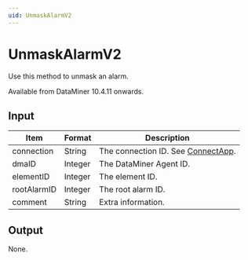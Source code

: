 ```yaml
---
uid: UnmaskAlarmV2
---
```


# UnmaskAlarmV2

Use this method to unmask an alarm.

Available from DataMiner 10.4.11 onwards.

## Input

| Item        | Format  | Description |
|-------------|---------|-------------|
| connection  | String  | The connection ID. See [ConnectApp](xref:ConnectApp). |
| dmaID       | Integer | The DataMiner Agent ID. |
| elementID   | Integer | The element ID. |
| rootAlarmID | Integer | The root alarm ID. |
| comment     | String  | Extra information. |

## Output

None.
